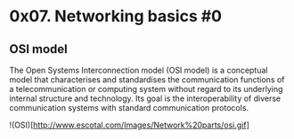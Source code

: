 # 0x07. Networking basics #0

## OSI model
The Open Systems Interconnection model (OSI model) is a conceptual model that characterises and standardises the communication functions of a telecommunication or computing system without regard to its underlying internal structure and technology. Its goal is the interoperability of diverse communication systems with standard communication protocols.

!(OSI)[http://www.escotal.com/Images/Network%20parts/osi.gif]
